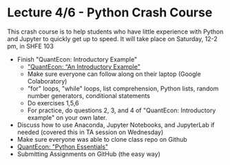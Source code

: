 Lecture 4/6 - Python Crash Course
==================================

This crash course is to help students who have little experience with Python and Jupyter to quickly get up to speed. It will take place on Saturday, 12-2 pm, in SHFE 103

* Finish "QuantEcon: Introductory Example"
    * ["QuantEcon: “An Introductory Example"](https://lectures.quantecon.org/py/python_by_example.html)
    * Make sure everyone can follow along on their laptop (Google Colaboratory)
    * "for" loops, "while" loops, list comprehension, Python lists, random number generators, conditional statements
    * Do exercises 1,5,6
    * For practice, do questions 2, 3, and 4 of "QuantEcon: Introductory example" on your own later.
* Discuss how to use Anaconda, Jupyter Notebooks, and JupyterLab if needed (covered this in TA session on Wednesday)
* Make sure everyone was able to clone class repo on Github
* [QuantEcon: "Python Essentials"](https://lectures.quantecon.org/py/python_essentials.html)
* Submitting Assignments on GitHub (the easy way)